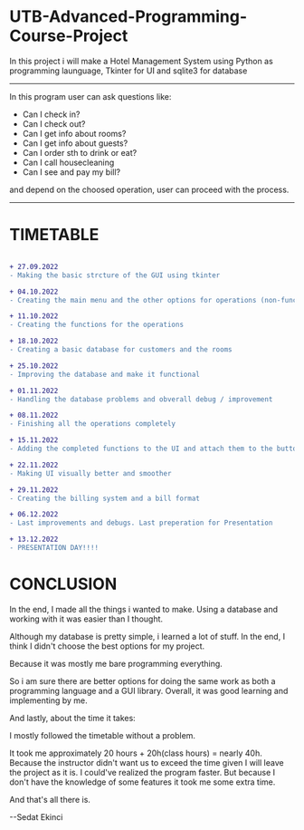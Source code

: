 # UTB-Advanced-Programming-Course-Project
In this project i will make a Hotel Management System using Python as programming launguage, 
Tkinter for UI and 
sqlite3 for database 

------------------------------------------------------------------------

In this program user can ask questions like:

* Can I check in?
* Can I check out?
* Can I get info about rooms?
* Can I get info about guests?
* Can I order sth to drink or eat?
* Can I call housecleaning
* Can I see and pay my bill?

 and depend on the choosed operation, user can proceed with the process.

------------------------------------------------------------------------
# TIMETABLE
```diff

+ 27.09.2022
- Making the basic strcture of the GUI using tkinter

+ 04.10.2022
- Creating the main menu and the other options for operations (non-functional)

+ 11.10.2022
- Creating the functions for the operations

+ 18.10.2022
- Creating a basic database for customers and the rooms

+ 25.10.2022
- Improving the database and make it functional

+ 01.11.2022
- Handling the database problems and obverall debug / improvement

+ 08.11.2022
- Finishing all the operations completely

+ 15.11.2022
- Adding the completed functions to the UI and attach them to the buttons and also attach them to each other 

+ 22.11.2022
- Making UI visually better and smoother

+ 29.11.2022
- Creating the billing system and a bill format

+ 06.12.2022
- Last improvements and debugs. Last preperation for Presentation

+ 13.12.2022
- PRESENTATION DAY!!!!
```

# CONCLUSION

In the end, I made all the things i wanted to make. Using a database and working with it was easier than I thought.

Although my database is pretty simple, i learned a lot of stuff. In the end, I think I didn't choose the best options for my project.

Because it was mostly me bare programming everything. 

So i am sure there are better options for doing the same work as both a programming language and a GUI library. Overall, it was good learning and implementing by me.

And lastly, about the time it takes:

I mostly followed the timetable without a problem.

It took me approximately 20 hours + 20h(class hours) = nearly 40h. Because the instructor didn't want us to  exceed the time given I will leave the project as it is. I could've realized the program faster. But because I don't have the knowledge of some features it took me some extra time. 

And that's all there is. 

--Sedat Ekinci
